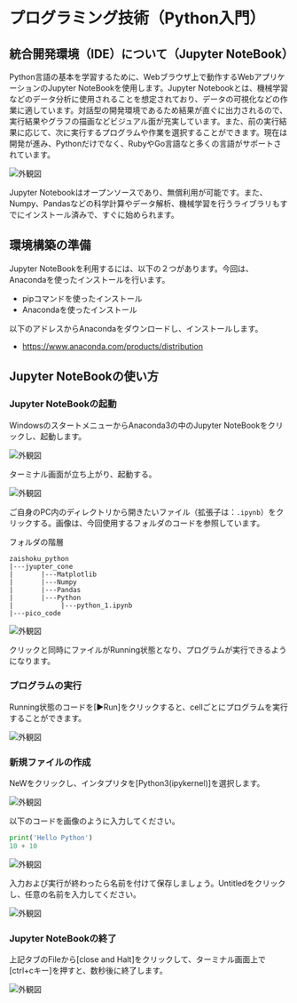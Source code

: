 # プログラミング技術（Python入門）

## 統合開発環境（IDE）について（Jupyter NoteBook）

Python言語の基本を学習するために、Webブラウザ上で動作するWebアプリケーションのJupyter NoteBookを使用します。Jupyter Notebookとは、機械学習などのデータ分析に使用されることを想定されており、データの可視化などの作業に適しています。対話型の開発環境であるため結果が直ぐに出力されるので、実行結果やグラフの描画などビジュアル面が充実しています。また、前の実行結果に応じて、次に実行するプログラムや作業を選択することができます。現在は開発が進み、Pythonだけでなく、RubyやGo言語なと多くの言語がサポートされています。

![外観図](./image/img1.png)

Jupyter Notebookはオープンソースであり、無償利用が可能です。また、Numpy、Pandasなどの科学計算やデータ解析、機械学習を行うライブラリもすでにインストール済みで、すぐに始められます。

## 環境構築の準備

Jupyter NoteBookを利用するには、以下の２つがあります。今回は、Anacondaを使ったインストールを行います。

* pipコマンドを使ったインストール
* Anacondaを使ったインストール

以下のアドレスからAnacondaをダウンロードし、インストールします。

* <https://www.anaconda.com/products/distribution>

## Jupyter NoteBookの使い方 

### Jupyter NoteBookの起動

WindowsのスタートメニューからAnaconda3の中のJupyter NoteBookをクリックし、起動します。

![外観図](./image/img2.png)

ターミナル画面が立ち上がり、起動する。

![外観図](./image/img3.png)

ご自身のPC内のディレクトリから開きたいファイル（拡張子は：`.ipynb`）をクリックする。画像は、今回使用するフォルダのコードを参照しています。

フォルダの階層
```
zaishoku_python
|---jyupter_cone
|       |---Matplotlib
|       |---Numpy
|       |---Pandas
|       |---Python
|            |---python_1.ipynb
|---pico_code
```

![外観図](./image/img4.png)

クリックと同時にファイルがRunning状態となり、プログラムが実行できるようになります。

### プログラムの実行

Running状態のコードを[▶Run]をクリックすると、cellごとにプログラムを実行することができます。

![外観図](./image/img5.png)

### 新規ファイルの作成

NeWをクリックし、インタプリタを[Python3(ipykernel)]を選択します。

![外観図](./image/img17.png)

以下のコードを画像のように入力してください。

```python
print('Hello Python')
10 + 10
```

![外観図](./image/img18.png)

入力および実行が終わったら名前を付けて保存しましょう。Untitledをクリックし、任意の名前を入力してください。

![外観図](./image/img19.png)

### Jupyter NoteBookの終了

上記タブのFileから[close and Halt]をクリックして、ターミナル画面上で[ctrl+cキー]を押すと、数秒後に終了します。

![外観図](./image/img20.png)

